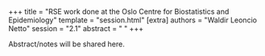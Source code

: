 +++
title = "RSE work done at the Oslo Centre for Biostatistics and Epidemiology"
template = "session.html"
[extra]
authors = "Waldir Leoncio Netto"
session = "2.1"
abstract = " "
+++

Abstract/notes will be shared here.
